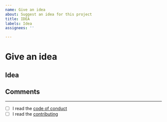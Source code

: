 ```yaml
---
name: Give an idea
about: Suggest an idea for this project
title: IDEA
labels: Idea
assignees: ''

---
```


# Give an idea
## Idea



## Comments




---
<!-- 
!!!!!!!!!!!!!!!!!!!!!!!!!!!!!!!!!!!!!!!!!!!!!!!!!!!!!!!
! Please write X to the square brackets if you read it!
! It's important!                                     !
!!!!!!!!!!!!!!!!!!!!!!!!!!!!!!!!!!!!!!!!!!!!!!!!!!!!!!!
-->
- [ ] I read the [code of conduct](https://github.com/koviubi56/countdown/blob/main/CODE_OF_CONDUCT.md)
- [ ] I read the [contributing](https://github.com/koviubi56/countdown/blob/main/CONTRIBUTING.md)
